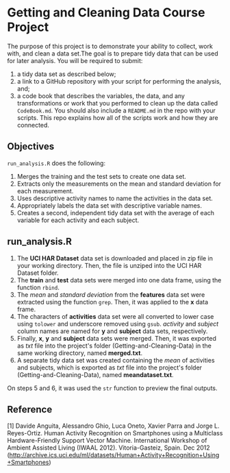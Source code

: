 # Getting and Cleaning Data Course Project
The purpose of this project is to demonstrate your ability to collect, work with, and clean a data set.The goal is to prepare tidy data that can be used for later analysis. You will be required to submit:
1. a tidy data set as described below;
2. a link to a GitHub repository with your script for performing the analysis, and;
3. a code book that describes the variables, the data, and any transformations or work that you performed to clean up the data called ``CodeBook.md``.
You should also include a ``README.md`` in the repo with your scripts. This repo explains how all of the scripts work and how they are connected.

## Objectives
``run_analysis.R`` does the following:
1. Merges the training and the test sets to create one data set.
2. Extracts only the measurements on the mean and standard deviation for each measurement.
3. Uses descriptive activity names to name the activities in the data set.
4. Appropriately labels the data set with descriptive variable names.
5. Creates a second, independent tidy data set with the average of each variable for each activity and each subject.

## run_analysis.R
1. The **UCI HAR Dataset** data set is downloaded and placed in zip file in your working directory. Then, the file is unziped into the UCI HAR Dataset folder.
2. The **train** and **test** data sets were merged into one data frame, using the function ``rbind``.
3. The *mean* and *standard deviation* from the **features** data set were extracted using the function ``grep``. Then, it was applied to the **x** data frame.
4. The characters of **activities** data set were all converted to lower case using ``tolower`` and underscore removed using ``gsub``. *activity* and *subject* column names are named for **y** and **subject** data sets, respectively.
5. Finally, **x**, **y** and **subject** data sets were merged. Then, it was exported as *txt* file into the project's folder (Getting-and-Cleaning-Data) in the same working directory, named **merged.txt**.
6. A separate tidy data set was created containing the *mean* of activities and subjects, which is exported as *txt* file into the project's folder (Getting-and-Cleaning-Data), named **meandataset.txt**.

On steps 5 and 6, it was used the ``str`` function to preview the final outputs.

## Reference
[1] Davide Anguita, Alessandro Ghio, Luca Oneto, Xavier Parra and Jorge L. Reyes-Ortiz. Human Activity Recognition on Smartphones using a Multiclass Hardware-Friendly Support Vector Machine. International Workshop of Ambient Assisted Living (IWAAL 2012). Vitoria-Gasteiz, Spain. Dec 2012 (http://archive.ics.uci.edu/ml/datasets/Human+Activity+Recognition+Using+Smartphones)
